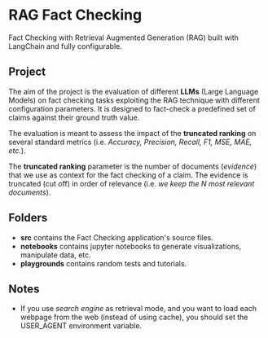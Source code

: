 # RAG Fact Checking
Fact Checking with Retrieval Augmented Generation (RAG) built with LangChain and fully configurable.

## Project
The aim of the project is the evaluation of different **LLMs** (Large Language Models) on fact checking tasks exploiting the RAG technique with different configuration parameters. It is designed to fact-check a predefined set of claims against their ground truth value.

The evaluation is meant to assess the impact of the **truncated ranking** on several standard metrics (i.e. _Accuracy, Precision, Recall, F1, MSE, MAE, etc._).

The **truncated ranking** parameter is the number of documents (_evidence_) that we use as context for the fact checking of a claim. The evidence is truncated (cut off) in order of relevance (i.e. _we keep the N most relevant documents_).

## Folders
- **src** contains the Fact Checking application's source files.
- **notebooks** contains jupyter notebooks to generate visualizations, manipulate data, etc.
- **playgrounds** contains random tests and tutorials.

## Notes
- If you use _search engine_ as retrieval mode, and you want to load each webpage from the web (instead of using cache), you should set the USER_AGENT environment variable.
